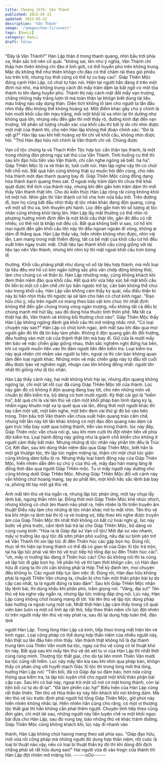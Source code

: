 ```yaml
---
title: Chương 1576: Vân Thành
published: 2025-05-22
updated: 2025-05-22
description: 'Vân Thành'
image: '/images/han-li/cover/'
tags: [HanLi]
category: HanLi
draft: false
---
```


"Đây là Vân Thành?" Hàn Lập thân ở trong thanh quang, nhìn bầu
trời phía xa, thần sắc trở nên cổ quái.
"không sai, tên như ý nghĩa, Vân Thành chỉ thấp hơn thiên không
chi đảo ở linh giới, có thể huyền phù trên không trung. Mặc dù
không thể như thiên khôgn chi đảo có thể chậm rãi theo gió phiêu
lưu trên trời, nhưng tùy thời cũng có thể tự co bay cao". Giáp
Thiên Mộc đứng cạnh Hàn Lập, có chút tự hào nói.
Hiện tại người hắn đang ở trên một đỉnh núi nhỏ, mà không trung
cách đó mấy trăm dặm lại bất ngờ có một tòa thành to lớn đang
huyền phù.
Thành thị này cách mặt đất mấy vạn trượng, chẳng những mây
trắng lượn lờ mà toàn thân lại khôgn biết dùng tài liệu màu trắng
nào xây dựng thân.
Diện tích khổng lồ làm cho người ta lần đầu nhìn thấy đều không
thể không hoảng sợ.
Một điểm khác gây chú ý chính là hơn mười khối cầu lớn màu
trắng, mỗi một khối từ xa nhìn lại thì dường như không quá lớn,
nhưng nếu đến gần thì mới thấy rõ, đường kính đạt đến vạn
trượng.
Về phần số lượng chuẩn xác của khối cầu thì bởi lý do chỉ nhìn
được một mặt của thành thì, cho nên Hàn lập không thể đoán
chính xác.
"Đó là vật gì?" Hàn lập sau khi hết hoảng sợ thì chỉ về khối cầu,
không nhịn được hỏi.
"Thứ Hàn đạo hữu nói chính là Vân thành chi vệ. Chúng được

Vạn cổ tộc chúng ta và Thạch Kiền Tộc hợp lực cẩn thận tạo
thành, là một trong những đòn phòng ngự sát thủ của Vân Thành.
Tình huống cụ thể thì sau khi đạo hữu tiến vào Vân thành, chỉ cần
nghe ngóng sẽ biết. ha ha". Giáp THiên Mộc lộ ra vẻ thần bí, tươi
cười nói.
Hàn lập nghe vậy thì có chút hết chỗ nói.
Bất quá hắn cũng không thật sự muốn hỏi đến cùng, cho nên hóa
thành một đạo thanh quang bay đi.
Giáp Thiên Mộc cũng đồng dạng hóa thành bạch quang theo sát.
Ở ngoài mấy trăm dặm thì chưa thể khái quát được thể tích của
thành này, nhưng khi đến gần hơn trăm dặm thì mới thấy Vân
thành thật lớn. Cho dù kiến thức Hàn Lập rộng rãi cũng không
khỏi hít một hơi.
Nhìn gần thì Vân thành cơ hồ che hơn nửa bầu trời.
Trên đường đi, bọn họ cũng bắt đầu nhìn thấy dị tộc nhân khác
đang độn quang, cùng với một số thú xa, linh thuyền phi hành.
Lúc đến gần hơn thì số lượng dị tộc nhân cũng không khỏi tăng
lên.
Hàn Lập lấy mắt thường có thể nhìn rõ phương hướng mình định
đến là một khối cầu thật lớn, gần đó đều có rất nhiều, có thể nói là
khắp nơi đều có.
Bất quá không biết vì sao, cơ hồ khi mọi người đến gần khối cầu
lớn này thì đều ngoan ngoãn đi vòng, không ai dám đi thẳng qua.
Hàn Lập thấy vậy, hiển nhiên không nhịn được, nhìn vài lần.
Lam mang trong mắt thiểm động, tất cả bề mặt của khối cầu cơ
hồ đều xuất hiện ngay trước mắt.
Chất liệu tạo thành khối cầu cũng giống với tài liệu tạo nên Vân
thành, nhưng khi nhìn kỹ thì mặt ngoài khối cầu trơn bóng dị

thường.
Khối cầu phảng phất như dùng vô số tài liệu hợp thành, mà mỗi
loại tài liệu đều mơ hồ có kim ngân lưỡng sắc phù văn chớp động
không thôi, làm cho chúng có vẻ thần bí.
Hàn Lập nhướng mày, cũng không khách khí đem thần niệm đảo
qua khối cầu.
Kết quả khi vừa tiếp xúc bề mặt khối cầu thì liền bị một cổ cấm
chế chi lực bắn ngược trở lại, căn bản không thể chui vào trong
khối cầu.
Hàn Lập vẫn không cảm thấy kỳ quái, nếu điều thần bí này bị hắn
nhìn thấu thì ngược lại sẽ làm cho hắn có chút kinh ngạc.
"Đạo hữu chú ý, nếu trên người có mang theo bảo vật kim chúc
thì nhất định không thể đến gần chúng trong vòng ngàn trượng,
nếu không tất cả đều bị chúng mạnh mẽ hút lấy, sau đó dùng hỏa
thuộc tính thôn phệ. Mà tất ca thiệt hại đó, Vân thành sẽ không
bồi thường chút nào". Giáp Thiên Mộc thấy Hàn Lập không ngừng
đánh giá khối cầu thì mở miệng nhắc nhở.
"Có loại chuyện này sao?" Hàn Lập có chút kinh ngạc, ánh mắt
sau khi đảo qua mọi người gần đó thì đã tin bảy tám phần.
Không ít độn quang gần đó đổi hướng, đều hướng vào một cái
cửa thành thật lớn mà bay đi.
Giữ cửa là mười mấy tên bảo vệ mặc chiến giáp giống nhau, thần
sắc nghiêm nghị đứng hai bên, khi có người muốn tiến vào thì
đám người liền đến kiểm tra.
Loại kiểm tra này quả nhiên chỉ nhằm vào người tu tiên, ngoài ra
thì căn bản không quan tâm đến loại người khác.
Những môn vệ mặc chiến giáp này từ đầu tới cuối đều được bảo
vệ nghiêm ngặt, nhưgn cao lớn không đồng nhất. người lớn nhất
thì giống như dị tộc nhân.

Hàn Lập thấy cảnh này, hai mắt không khỏi híp lại, nhưng độn
quang không ngừng lại, chỉ một lát rốt cục đã cùng Giáp THiên
Mộc tới cửa thành.
Lúc này gần đó có không ít độn quang đang bay tới, cho nên
những môn vệ chuẩn bị đến kiểm tra, bộ dáng có hơn mười
người.
Kỳ thật cái gọi là "kiểm tra", bất quá chỉ là vài tên thủ vệ cầm một
khối pháp bàn hình dạng kỳ lạ, nhắm ngay khuôn mặt xa lạ quét
qua vài lần, đồng thời một người khác thì tay cầm một vật, một
bên nghe, một bên đem vài thứ gì đó bỏ vào bên trong.
Trên bầu trời Vân thành vẫn chưa xuất hiện quang tráo cấm chế,
nhưng hết lần này tới lần khác không có một đạo độn quang nào
dám cả gan trực tiếp bay vượt qua tường thành, tiến vào trong
thành.
lúc này đây, Giáp Thiên mộc vẫn chưa nói gì, sau khi mỉm cười thì
đột nhiên tiến về phía đội kiểm tra.
Loại hành động này giống như là giành chỗ khiến cho không ít
người cảm thấy bất mãn.
Nhưng những dị tộc nhân này phần lớn đều là Trúc Cơ, Kết đan,
sau khi dùng thần niệm đảo qua Giáp Thiên Mộc, biết hắn là một
gã thượgn tộc, thì lập tức ngậm miệng lại, thậm chí một chút tức
giận cũng không dám biểu lộ ra.
Nhưng thấy loại hành động này của Giáp Thiên Mộc, hiển nhiên
dẫn đến sự chú ý của thủ vệ, mấy đạo hàn mang lăng lệ đồng
thời đảo qua người Giáp THiên mộc.
Tu vi mấy người này dường như cũng không dưới Giáp THiên
Mộc.
Nhưng Giáp THiên Mộc đối với cảnh này vẫn không chút hoang
mang, tay áo phất lên, một khối hắc sắc lệnh bài bay ra, phóng tới
tay một gã thủ vệ.

Ánh mắt tên thủ vệ kia ngẩn ra, nhưng lập tức phản ứng, một tay
chụp lấy lệnh bài, ngưng thần nhìn lại.
Đồng thời môi Giáp Thiên Mộc khẽ nhúc nhích, nhưng không có
chút âm thanh nào phát ra, hiển nhiên là thi triển truyền âm thuật!
Điều này làm cho những dị tộc nhân khác mở to mắt nhìn.
Tên thủ vệ kia khi nhận ra lệnh bài thì lộ ra vẻ hoảng sợ, tiếp theo
khi nghe được truyền âm của Giáp Thiên Mộc thì nhất thời không
có bất cứ hoài nghi gì, lúc này bước về phía trước, cầm lệnh bài
trả lại cho Giáp THiên Mộc, bộ dáng vô cùng cung kính:
"Hóa ra là Giáp đại sư Vạn cổ tộc! Mời đại sư vào nhanh, mấy vị
trưởng lão quý tộc đã sớm phân phó xuống, nếu đại sư bình yên
trở về Vân Thành thì xin lập tức đi đến Thiên húc các gặp bọn họ.
Đúng rồi, thực tế thì hiện tại trong thành có thể đã có gian tế của
Giác Xi tộc trà trộn, tại hạ lập tức phái vài tên hộ vệ trực tiếp hộ
tống đại sư đến Thiên húc các".
"oh, mấy vị trưởng lão đang ở Thiên húc các! Cho dù không nói
thì ta cũng sẽ lập tức đi gặp bọn họ. Về phần hộ vệ thì tạm thời
khôgn cần, có Hàn đạo hữu đi cùng ta thì chỉ cần không phải là
Hợp Thể kỳ đánh lén, mọi chuyện đều không lo. Các nguơi tiếp
tục làm việc đi. Đúng rồi, Hàn đạo hữu không phải là người THiên
Vân chúng ta, chuẩn bị cho hắn một thân phận bài tự do cấp cao
nhất, ta là người đứng ra bảo đảm". Sau khi Giáp THiên Mộc
nhận lấy lệnh bài, thì dùng khẩu khí phân phó, trầm giọng nói.
"Vâng, đại sư!" Tên thủ vệ kia nghe vậy ngẩn ra, nhưng lập tức
miệng đáp ứng nói.
Lúc này, Hàn Lập cũng không chút hoang mang đi tới.
Vài tên thủ vệ lập tức dùng pháp bảo hướng ra ngoài rung một
cái.
Nhất thời Hàn Lập cảm thấy trong cổ quái viên bàn tuôn ra một cổ
linh áp rất thô, tiếp theo thần niệm chi lực đột nhiên từ trên người
mấy tên thủ vệ này phát ra, sau đó lại dung hợp toàn thể, đảo qua

người Hàn Lập.
Trong lòng Hàn Lập cả kinh, tiếp theo trong mắt hiện lên vẻ kinh
ngạc.
Loại công pháp có thể dung hợp thần niệm của nhiều người này,
hắn thật sự lần đầu tiên nhìn thấy.
Vân thành thật không hổ là đại thành trung tâm của Thiên Vân
mười ba tộc, ngay cả thủ vệ cũng có bí thuật khó tin này.
Bất quá sau khi mấy tên thủ vệ dò xét tu vi của Hàn Lập thì nhất
thời cũng rùng mình.
Thượng tộc thất giai, cho dù tại liên minh Thiên Vân mười ba tộc
cũng rất hiếm.
Lúc này mấy tên kia sau khi nhìn qua pháp bàn, khôgn thấy có
phản ứng với huyết mạch Giác Xi tộc thì trong lòng mới thả lỏng,
hướng Hàn Lập nói:
"Tiền bối, đã có Giáp đại sư đảm bảo, hơn nữa cũng thông qua
kiểm tra, ta lập tức luyện chế cho ngươi một khối thân phận bài
cấp cao. Sau khi có bài này, ngoại trừ một số nơi cơ mật trong
thành, còn lại tiền bối cứ tự do đi lại".
"Đã làm phiền các hạ!" Biểu hiện của Hàn Lập cũng rất thân thiên.
Tên thủ vệ Hóa thần kỳ này liền khách khí nói không dám.
Mà tên thủ vệ lúc trước định phái người hộ tống Giáp Thiên Mộc,
giờ phút này hiển nhiên không nhắc lại. Hiển nhiên hắn cũng cho
rằng, có một vị thượng tộc thất giai thì hắn không cần phái thêm
người.
Chuyện tình tiếp theo cũng đơn giản, chỉ một lát sau, những
người này liền luyện chế ra một khối ngọc bài đưa cho Hàn Lập,
sau đó vung tay, bảo những thủ vệ khác tránh đường.
Giáp Thiên Mộc cũng không khách khí, lúc này đi nhanh vào

thành, Hàn Lập không chút haong mang theo sát phía sau.
"Giáp đạo hữu, mới vừa rồi công pháp mà những người đó dung
hợp thần niệm, rốt cuộc là loại bí thuật nào vậy, nếu có loại bí
thuật thần kỳ đó thì khi dùng đối địch chẳng phải sẽ rất hữu dụng
sao!" Hai người vừa đi vào trogn cửa thành thì Hàn Lập đột nhiên
mở miệng hỏi.
------oOo------
